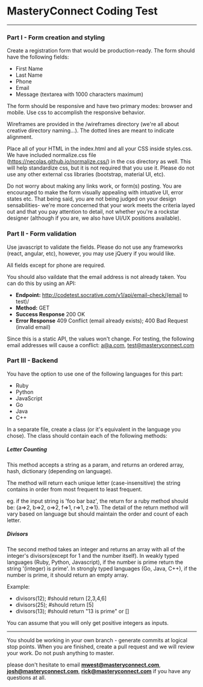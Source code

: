 # MasteryConnect Coding Test #

---

### Part I - Form creation and styling

Create a registration form that would be production-ready. The form should have the following fields:

* First Name
* Last Name
* Phone
* Email
* Message (textarea with 1000 characters maximum) 

The form should be responsive and have two primary modes: browser and mobile.  Use css to accomplish the responsive behavior.

Wireframes are provided in the /wireframes directory (we're all about creative directory naming...).  The dotted lines are meant to indicate alignment.

Place all of your HTML in the index.html and all your CSS inside styles.css.  We have included normalize.css file (https://necolas.github.io/normalize.css/) in the css directory as well.  This will help standardize css, but it is not required that you use it.  Please do not use any other external css libraries (bootstrap, material UI, etc).

Do not worry about making any links work, or form(s) posting.  You are encouraged to make the form visually appealing with intuative UI, error states etc. That being said, you are not being judged on your design sensabilities- we're more concerned that your work meets the criteria layed out and that you pay attention to detail, not whether you're a rockstar designer (although if you are, we also have UI/UX positions available).


### Part II - Form validation

Use javascript to validate the fields.  Please do not use any frameworks (react, angular, etc), however, you may use jQuery if you would like.

All fields except for phone are required.

You should also vaildate that the email address is not already taken.  You can do this by using an API:

- **Endpoint:** http://codetest.socrative.com/v1/api/email-check/(email to test)/
- **Method:** GET
- **Success Response** 200 OK
- **Error Response** 409 Conflict (email already exists); 400 Bad Request (invalid email)

Since this is a static API, the values won't change.  For testing, the following email addresses will cause a conflict: a@a.com, test@masteryconnect.com


### Part III - Backend

You have the option to use one of the following languages for this part: 

* Ruby
* Python
* JavaScript
* Go
* Java
* C++

In a separate file, create a class (or it's equivalent in the language you chose). The class should contain each of the following methods:

##### Letter Counting
This method accepts a string as a param, and returns an ordered array, hash, dictionary (depending on language).

The method will return each unique letter (case-insensitive) the string contains in order from most frequent to least frequent.

eg. if the input string is 'foo bar baz', the return for a ruby method should be: {a=>2, b=>2, o=>2, f=>1, r=>1, z=>1}. The detail of the return method will vary based on language but should maintain the order and count of each letter.

##### Divisors
The second method takes an integer and returns an array with all of the integer's divisors(except for 1 and the number itself). In weakly typed languages (Ruby, Python, Javascript), if the number is prime return the string '(integer) is prime'.  In strongly typed languages (Go, Java, C++), if the number is prime, it should return an empty array.

Example:

* divisors(12); #should return [2,3,4,6]
* divisors(25); #should return [5]
* divisors(13); #should return "13 is prime" or []

You can assume that you will only get positive integers as inputs.

---

You should be working in your own branch - generate commits at logical stop points. When you are finished, create a pull request and we will review your work. Do not push anything to master.

please don't hesitate to email **mwest@masteryconnect.com**, **josh@masteryconnect.com**, **rick@masteryconnect.com** if you have any questions at all.